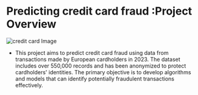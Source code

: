    #  Predicting credit card fraud  :Project Overview
   ![credit card Image](https://github.com/germeengehad/Predicting-credit-card-fraud-/blob/main/The-framework-of-credit-card-fraud-detection.png)

- This project aims to predict credit card fraud using data from transactions made by European cardholders in 2023. The dataset includes over 550,000 records and has been anonymized to protect cardholders' identities. The primary objective is to develop algorithms and models that can identify potentially fraudulent transactions effectively.
